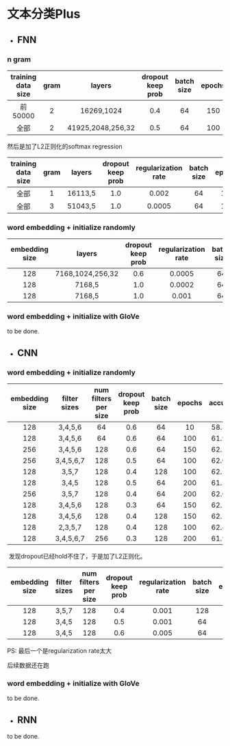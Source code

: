 # 文本分类Plus

- ## FNN

###        n gram

| training data size | gram |      layers       | dropout keep prob | batch size | epochs | accuracy |
| :----------------: | :--: | :---------------: | :---------------: | :--------: | :----: | :------: |
|       前50000       |  2   |    16269,1024     |        0.4        |     64     |  150   |  58.76%  |
|         全部         |  2   | 41925,2048,256,32 |        0.5        |     64     |  100   |  62.22%  |



然后是加了L2正则化的softmax regression

| training data size | gram | layers  | dropout keep prob | regularization rate | batch size | epochs | accuracy |
| :----------------: | :--: | :-----: | :---------------: | :-----------------: | :--------: | :----: | :------: |
|         全部         |  1   | 16113,5 |        1.0        |        0.002        |     64     |  150   |  58.88%  |
|         全部         |  3   | 51043,5 |        1.0        |       0.0005        |     64     |  150   |  62.07%  |



###        word embedding + initialize randomly

| embedding size |      layers      | dropout keep prob | regularization rate | batch size | epochs | accuracy |
| :------------: | :--------------: | :---------------: | :-----------------: | :--------: | :----: | :------: |
|      128       | 7168,1024,256,32 |        0.6        |       0.0005        |     64     |  150   |  60.49%  |
|      128       |      7168,5      |        1.0        |       0.0002        |     64     |  100   |  61.34%  |
|      128       |      7168,5      |        1.0        |        0.001        |     64     |  100   |  61.49%  |

###   

### word embedding + initialize with GloVe

to be done.



- ## CNN 

###        word embedding + initialize randomly

| embedding size | filter sizes | num filters per size | dropout keep prob | batch size | epochs | accuracy |
| :------------: | :----------: | :------------------: | :---------------: | :--------: | :----: | :------: |
|      128       |   3,4,5,6    |          64          |        0.6        |     64     |   10   |  58.36%  |
|      128       |   3,4,5,6    |          64          |        0.6        |     64     |  100   |  61.94%  |
|      256       |   3,4,5,6    |         128          |        0.6        |     64     |  150   |  62.24%  |
|      256       |  3,4,5,6,7   |         128          |        0.5        |     64     |  100   |  62.03%  |
|      128       |    3,5,7     |         128          |        0.4        |    128     |  100   |  62.55%  |
|      128       |    3,4,5     |         128          |        0.5        |     64     |  200   |  61.59%  |
|      256       |    3,5,7     |         128          |        0.4        |     64     |  200   |  62.03%  |
|      128       |   3,4,5,6    |         128          |        0.3        |     64     |  150   |  62.29%  |
|      128       |   3,4,5,6    |         128          |        0.4        |    128     |  150   |  62.28%  |
|      128       |   2,3,5,7    |         128          |        0.4        |    128     |  100   |  62.42%  |
|      128       |  3,4,5,6,7   |         256          |        0.3        |    128     |  200   |  61.95%  |



​	发现dropout已经hold不住了，于是加了L2正则化。



| embedding size | filter sizes | num filters per size | dropout keep prob | regularization rate | batch size | epochs | accuracy |
| :------------: | :----------: | :------------------: | :---------------: | :-----------------: | :--------: | :----: | :------: |
|      128       |    3,5,7     |         128          |        0.4        |        0.001        |    128     |  100   |  63.29%  |
|      128       |    3,4,5     |         128          |        0.5        |        0.001        |     64     |  200   |  63.54%  |
|      128       |    3,4,5     |         128          |        0.6        |        0.005        |     64     |  200   |  58.66%  |



PS: 最后一个是regularization rate太大

后续数据还在跑



### word embedding + initialize with GloVe

to be done.



- ## RNN

to be done.